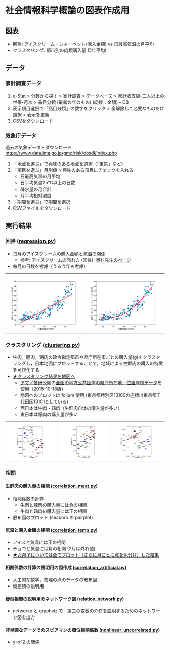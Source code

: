 # 社会情報科学概論の図表作成用

## 図表

- 回帰: アイスクリーム・シャーベット(購入金額) vs 日最高気温の月平均
- クラスタリング: 都市別の肉類購入量 (5年平均)

## データ

### 家計調査データ

1. e-Stat > 分野から探す > 家計調査 > データベース > 家計収支編-二人以上の世帯-月次 > 品目分類 (最新の年のもの) (総数：金額) – DB
1. 表示項目選択で「品目分類」の数字をクリック > 全解除して必要なものだけ選択 > 表示を更新
1. CSVをダウンロード

### 気象庁データ

過去の気象データ・ダウンロード https://www.data.jma.go.jp/gmd/risk/obsdl/index.php

1. 「地点を選ぶ」で興味のある地点を選択（「東京」など）
1. 「項目を選ぶ」月別値 > 興味のある項目にチェックを入れる
    - 日最高気温の月平均
    - 日平均気温25°C以上の日数
    - 降水量の月合計
    - 月平均相対湿度
1. 「期間を選ぶ」で期間を選択
1. CSVファイルをダウンロード

## 実行結果

### 回帰 ([regression.py](regression.py))

- 毎月のアイスクリームの購入金額と気温の関係
  - 参考: アイスクリームの売れ方 (回帰): [奥村先生のページ](https://oku.edu.mie-u.ac.jp/~okumura/stat/160118.html)
- 毎月の日数を考慮（うるう年も考慮）

<table>
<tr>
<td><img alt="1st-order" src="fig/regression-white-1st_page_2.png" width="256"></td>
<td><img alt="2nd-order" src="fig/regression-white-2nd_page_2.png" width="256"></td>
</tr>
</table>


### クラスタリング ([clustering.py](clustering.py))

- 牛肉，豚肉，鶏肉の政令指定都市や県庁所在市ごとの購入量(g)をクラスタリングし，日本地図にプロットすることで，地域による生鮮肉の購入の特徴を可視化する
- [★クラスタリング結果を地図へ](https://hkawash.github.io/sis-intro/map-clustering_2014-2018.html)
  - [アマノ技研](https://amano-tec.com/)公開の[全国の地方公共団体の県庁所在地・位置座標データ](https://amano-tec.com/data/localgovernments.html)を使用（2018-10-18版）
  - 地図へのプロットは folium 使用 (東京都特別区13100の座標は東京都千代田区13101としている)
  - 西日本は牛肉・鶏肉（生鮮肉自体の購入量が多い）
  - 東日本は豚肉の購入量が多い

<table>
<tr>
<td><img alt="220-221" src="fig/clustering_2014-2018-white_page_1.png" width="256"></td>
<td><img alt="220-222" src="fig/clustering_2014-2018-white_page_2.png" width="256"></td>
<td><img alt="221-222" src="fig/clustering_2014-2018-white_page_3.png" width="256"></td>
</tr>
</table>

### 相関

#### 生鮮肉の購入量の相関 ([correlation_meat.py](correlation_meat.py))

- 相関係数の計算
  - 牛肉と豚肉の購入量には負の相関
  - 牛肉と鶏肉の購入量には正の相関
- 散布図のプロット (seaborn の pairplot)

#### 気温と購入金額の相関 ([correlation_temp.py](correlation_temp.py))

- アイスと気温には正の相関
- チョコと気温には負の相関 (2月は外れ値)
- [★お菓子については全てプロット（さらに月ごとに点を色分け）した結果](corr-temp.md)

#### 相関係数の計算の説明用の図作成 ([correlation_artificial.py](correlation_artificial.py))

- 人工的な数学，物理の点のデータの散布図
- 偏差積の説明用

#### 疑似相関の説明用のネットワーク図 ([relation_network.py](relation_network.py))

- networkx と graphviz で，第三の変数の介在を説明するためのネットワーク図を出力

#### 非単調なデータでのスピアマンの順位相関係数 ([nonlinear_uncorrelated.py](nonlinear_uncorrelated.py))

- y=x^2 の関係
